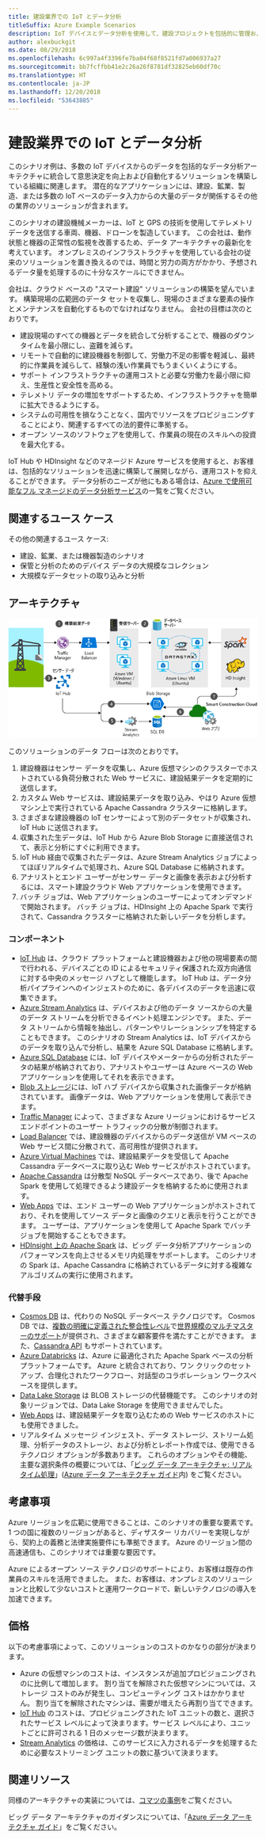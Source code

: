 ```yaml
---
title: 建設業界での IoT とデータ分析
titleSuffix: Azure Example Scenarios
description: IoT デバイスとデータ分析を使用して、建設プロジェクトを包括的に管理および運用します。
author: alexbuckgit
ms.date: 08/29/2018
ms.openlocfilehash: 6c997a4f3396fe7ba04f68f8521fd7a006937a27
ms.sourcegitcommit: bb7fcffbb41e2c26a26f8781df32825eb60df70c
ms.translationtype: HT
ms.contentlocale: ja-JP
ms.lasthandoff: 12/20/2018
ms.locfileid: "53643885"
---
```

# <a name="iot-and-data-analytics-in-the-construction-industry"></a>建設業界での IoT とデータ分析

このシナリオ例は、多数の IoT デバイスからのデータを包括的なデータ分析アーキテクチャに統合して意思決定を向上および自動化するソリューションを構築している組織に関連します。 潜在的なアプリケーションには、建設、鉱業、製造、または多数の IoT ベースのデータ入力からの大量のデータが関係するその他の業界のソリューションが含まれます。

このシナリオの建設機械メーカーは、IoT と GPS の技術を使用してテレメトリ データを送信する車両、機器、ドローンを製造しています。 この会社は、動作状態と機器の正常性の監視を改善するため、データ アーキテクチャの最新化を考えています。 オンプレミスのインフラストラクチャを使用している会社の従来のソリューションを置き換えるのでは、時間と労力の両方がかかり、予想されるデータ量を処理するのに十分なスケールにできません。

会社は、クラウド ベースの "スマート建設" ソリューションの構築を望んでいます。 構築現場の広範囲のデータ セットを収集し、現場のさまざまな要素の操作とメンテナンスを自動化するものでなければなりません。 会社の目標は次のとおりです。

- 建設現場のすべての機器とデータを統合して分析することで、機器のダウンタイムを最小限にし、盗難を減らす。
- リモートで自動的に建設機器を制御して、労働力不足の影響を軽減し、最終的に作業員を減らして、経験の浅い作業員でもうまくいくようにする。
- サポート インフラストラクチャの運用コストと必要な労働力を最小限に抑え、生産性と安全性を高める。
- テレメトリ データの増加をサポートするため、インフラストラクチャを簡単に拡大できるようにする。
- システムの可用性を損なうことなく、国内でリソースをプロビジョニングすることにより、関連するすべての法的要件に準拠する。
- オープン ソースのソフトウェアを使用して、作業員の現在のスキルへの投資を最大化する。

IoT Hub や HDInsight などのマネージド Azure サービスを使用すると、お客様は、包括的なソリューションを迅速に構築して展開しながら、運用コストを抑えることができます。 データ分析のニーズが他にもある場合は、[Azure で使用可能なフル マネージドのデータ分析サービス][product-category]の一覧をご覧ください。

## <a name="relevant-use-cases"></a>関連するユース ケース

その他の関連するユース ケース:

- 建設、鉱業、または機器製造のシナリオ
- 保管と分析のためのデバイス データの大規模なコレクション
- 大規模なデータセットの取り込みと分析

## <a name="architecture"></a>アーキテクチャ

![建設業界での IoT とデータ分析のためのアーキテクチャ][architecture]

このソリューションのデータ フローは次のとおりです。

1. 建設機器はセンサー データを収集し、Azure 仮想マシンのクラスターでホストされている負荷分散された Web サービスに、建設結果データを定期的に送信します。
2. カスタム Web サービスは、建設結果データを取り込み、やはり Azure 仮想マシン上で実行されている Apache Cassandra クラスターに格納します。
3. さまざまな建設機器の IoT センサーによって別のデータセットが収集され、IoT Hub に送信されます。
4. 収集された生データは、IoT Hub から Azure Blob Storage に直接送信されて、表示と分析にすぐに利用できます。
5. IoT Hub 経由で収集されたデータは、Azure Stream Analytics ジョブによってほぼリアルタイムで処理され、Azure SQL Database に格納されます。
6. アナリストとエンド ユーザーがセンサー データと画像を表示および分析するには、スマート建設クラウド Web アプリケーションを使用できます。
7. バッチ ジョブは、Web アプリケーションのユーザーによってオンデマンドで開始されます。 バッチ ジョブは、HDInsight 上の Apache Spark で実行されて、Cassandra クラスターに格納された新しいデータを分析します。

### <a name="components"></a>コンポーネント

- [IoT Hub](/azure/iot-hub/about-iot-hub) は、クラウド プラットフォームと建設機器および他の現場要素の間で行われる、デバイスごとの ID によるセキュリティ保護された双方向通信に対する中央のメッセージ ハブとして機能します。 IoT Hub は、データ分析パイプラインへのインジェストのために、各デバイスのデータを迅速に収集できます。
- [Azure Stream Analytics](/azure/stream-analytics/stream-analytics-introduction) は、デバイスおよび他のデータ ソースからの大量のデータ ストリームを分析できるイベント処理エンジンです。 また、データ ストリームから情報を抽出し、パターンやリレーションシップを特定することもできます。 このシナリオの Stream Analytics は、IoT デバイスからのデータを取り込んで分析し、結果を Azure SQL Database に格納します。
- [Azure SQL Database](/azure/sql-database/sql-database-technical-overview) には、IoT デバイスやメーターからの分析されたデータの結果が格納されており、アナリストやユーザーは Azure ベースの Web アプリケーションを使用してそれを表示できます。
- [Blob ストレージ](/azure/storage/blobs/storage-blobs-introduction)には、IoT ハブ デバイスから収集された画像データが格納されています。 画像データは、Web アプリケーションを使用して表示できます。
- [Traffic Manager](/azure/traffic-manager/traffic-manager-overview) によって、さまざまな Azure リージョンにおけるサービス エンドポイントのユーザー トラフィックの分散が制御されます。
- [Load Balancer](/azure/load-balancer/load-balancer-overview) では、建設機器のデバイスからのデータ送信が VM ベースの Web サービス間に分散されて、高可用性が提供されます。
- [Azure Virtual Machines](/azure/virtual-machines) では、建設結果データを受信して Apache Cassandra データベースに取り込む Web サービスがホストされています。
- [Apache Cassandra](https://cassandra.apache.org) は分散型 NoSQL データベースであり、後で Apache Spark を使用して処理できるよう建設データを格納するために使用されます。
- [Web Apps](/azure/app-service/app-service-web-overview) では、エンド ユーザーの Web アプリケーションがホストされており、それを使用してソース データと画像のクエリと表示を行うことができます。 ユーザーは、アプリケーションを使用して Apache Spark でバッチ ジョブを開始することもできます。
- [HDInsight 上の Apache Spark](/azure/hdinsight/spark/apache-spark-overview) は、ビッグ データ分析アプリケーションのパフォーマンスを向上させるメモリ内処理をサポートします。 このシナリオの Spark は、Apache Cassandra に格納されているデータに対する複雑なアルゴリズムの実行に使用されます。

### <a name="alternatives"></a>代替手段

- [Cosmos DB](/azure/cosmos-db/introduction) は、代わりの NoSQL データベース テクノロジです。 Cosmos DB では、[複数の明確に定義された整合性レベル](/azure/cosmos-db/consistency-levels)で[世界規模のマルチマスターのサポート](/azure/cosmos-db/multi-region-writers)が提供され、さまざまな顧客要件を満たすことができます。 また、[Cassandra API](/azure/cosmos-db/cassandra-introduction) もサポートされています。
- [Azure Databricks](/azure/azure-databricks/what-is-azure-databricks) は、Azure に最適化された Apache Spark ベースの分析プラットフォームです。 Azure と統合されており、ワン クリックのセットアップ、合理化されたワークフロー、対話型のコラボレーション ワークスペースを提供します。
- [Data Lake Storage](/azure/storage/data-lake-storage) は BLOB ストレージの代替機能です。 このシナリオの対象リージョンでは、Data Lake Storage を使用できませんでした。
- [Web Apps](/azure/app-service) は、建設結果データを取り込むための Web サービスのホストにも使用できました。
- リアルタイム メッセージ インジェスト、データ ストレージ、ストリーム処理、分析データのストレージ、および分析とレポート作成では、使用できるテクノロジ オプションが多数あります。 これらのオプションやその機能、主要な選択条件の概要については、「[ビッグ データ アーキテクチャ: リアルタイム処理](/azure/architecture/data-guide/technology-choices/real-time-ingestion)」([Azure データ アーキテクチャ ガイド](/azure/architecture/data-guide)内) をご覧ください。

## <a name="considerations"></a>考慮事項

Azure リージョンを広範に使用できることは、このシナリオの重要な要素です。 1 つの国に複数のリージョンがあると、ディザスター リカバリーを実現しながら、契約上の義務と法律実施要件にも準拠できます。 Azure のリージョン間の高速通信も、このシナリオでは重要な要因です。

Azure によるオープン ソース テクノロジのサポートにより、お客様は既存の作業員のスキルを活用できました。 また、お客様は、オンプレミスのソリューションと比較して少ないコストと運用ワークロードで、新しいテクノロジの導入を加速できます。

## <a name="pricing"></a>価格

以下の考慮事項によって、このソリューションのコストのかなりの部分が決まります。

- Azure の仮想マシンのコストは、インスタンスが追加プロビジョニングされのに比例して増加します。 割り当てを解除された仮想マシンについては、ストレージ コストのみが発生し、コンピューティング コストはかかりません。 割り当てを解除されたマシンは、需要が増えたら再割り当てできます。
- [IoT Hub](https://azure.microsoft.com/pricing/details/iot-hub) のコストは、プロビジョニングされた IoT ユニットの数と、選択されたサービス レベルによって決まります。サービス レベルにより、ユニットごとに許可される 1 日のメッセージ数が決まります。
- [Stream Analytics](https://azure.microsoft.com/pricing/details/stream-analytics) の価格は、このサービスに入力されるデータを処理するために必要なストリーミング ユニットの数に基づいて決まります。

## <a name="related-resources"></a>関連リソース

同様のアーキテクチャの実装については、[コマツの事例][customer-story]をご覧ください。

ビッグ データ アーキテクチャのガイダンスについては、「[Azure データ アーキテクチャ ガイド](/azure/architecture/data-guide)」をご覧ください。

<!-- links -->

[product-category]: https://azure.microsoft.com/product-categories/analytics/
[customer-site]: https://home.komatsu/en/
[customer-story]: https://customers.microsoft.com/story/komatsu-manufacturing-azure-iot-hub-japan
[architecture]: ./media/architecture-big-data-with-iot.png
